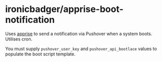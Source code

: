 # ironicbadger/apprise-boot-notification

Uses [apprise](https://github.com/caronc/apprise) to send a notification via Pushover when a system boots. Utilises cron.

You must supply `pushover_user_key` and `pushover_api_bootlace` values to populate the boot script template.